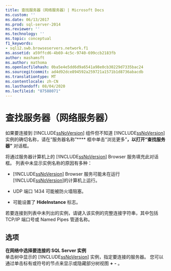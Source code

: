 ```yaml
---
title: 查找服务器（网络服务器）| Microsoft Docs
ms.custom: ''
ms.date: 06/13/2017
ms.prod: sql-server-2014
ms.reviewer: ''
ms.technology: ''
ms.topic: conceptual
f1_keywords:
- sql12.swb.browseservers.network.f1
ms.assetid: a59ffcd6-4b69-4c5c-9740-699ccb2183fb
author: mashamsft
ms.author: mathoma
ms.openlocfilehash: 0ba5e4e5dd6d9a6541a98e0cb30229d7335bac24
ms.sourcegitcommit: ad4d92dce894592a259721a1571b1d8736abacdb
ms.translationtype: MT
ms.contentlocale: zh-CN
ms.lasthandoff: 08/04/2020
ms.locfileid: "87588071"
---
```

# <a name="browse-for-servers-network-servers"></a>查找服务器（网络服务器）
  如果要连接到 [!INCLUDE[ssNoVersion](../includes/ssnoversion-md.md)] 组件但不知道 [!INCLUDE[ssNoVersion](../includes/ssnoversion-md.md)] 实例的确切名称，请在“服务器名称”**** 框中单击“浏览更多”****，以打开“查找服务器”**** 对话框。  
  
 将通过服务器计算机上的 [!INCLUDE[ssNoVersion](../includes/ssnoversion-md.md)] Browser 服务填充此对话框。 列表中未显示实例名称的原因有多种：  
  
-   [!INCLUDE[ssNoVersion](../includes/ssnoversion-md.md)] Browser 服务可能未在运行 [!INCLUDE[ssNoVersion](../includes/ssnoversion-md.md)]的计算机上运行。  
  
-   UDP 端口 1434 可能被防火墙阻塞。  
  
-   可能设置了 **HideInstance** 标志。  
  
 若要连接到列表中未列出的实例，请键入该实例的完整连接字符串，其中包括 TCP/IP 端口号或 Named Pipes 管道名称。  
  
## <a name="options"></a>选项  
 **在网络中选择要连接的 SQL Server 实例**  
 单击树中显示的 [!INCLUDE[ssNoVersion](../includes/ssnoversion-md.md)] 实例，指定要连接的服务器。 您可以通过单击标有或符号的节点来显示或隐藏部分树视图 **+** **-** 。  
  
  

